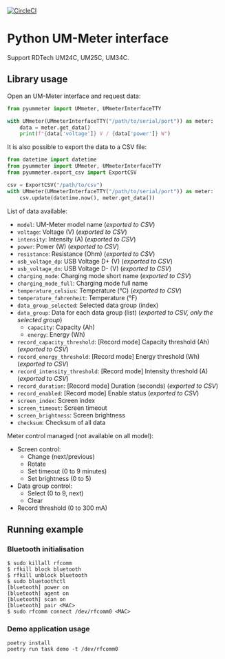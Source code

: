 [![CircleCI](https://dl.circleci.com/status-badge/img/gh/valletw/pyummeter/tree/main.svg?style=svg)](https://dl.circleci.com/status-badge/redirect/gh/valletw/pyummeter/tree/main)

# Python UM-Meter interface

Support RDTech UM24C, UM25C, UM34C.

## Library usage

Open an UM-Meter interface and request data:

```python
from pyummeter import UMmeter, UMmeterInterfaceTTY

with UMmeter(UMmeterInterfaceTTY("/path/to/serial/port")) as meter:
    data = meter.get_data()
    print(f"{data['voltage']} V / {data['power']} W")
```

It is also possible to export the data to a CSV file:

```python
from datetime import datetime
from pyummeter import UMmeter, UMmeterInterfaceTTY
from pyummeter.export_csv import ExportCSV

csv = ExportCSV("/path/to/csv")
with UMmeter(UMmeterInterfaceTTY("/path/to/serial/port")) as meter:
    csv.update(datetime.now(), meter.get_data())
```

List of data available:

- `model`: UM-Meter model name (*exported to CSV*)
- `voltage`: Voltage (V) (*exported to CSV*)
- `intensity`: Intensity (A) (*exported to CSV*)
- `power`: Power (W) (*exported to CSV*)
- `resistance`: Resistance (Ohm) (*exported to CSV*)
- `usb_voltage_dp`: USB Voltage D+ (V) (*exported to CSV*)
- `usb_voltage_dn`: USB Voltage D- (V) (*exported to CSV*)
- `charging_mode`: Charging mode short name (*exported to CSV*)
- `charging_mode_full`: Charging mode full name
- `temperature_celsius`: Temperature (°C) (*exported to CSV*)
- `temperature_fahrenheit`: Temperature (°F)
- `data_group_selected`: Selected data group (index)
- `data_group`: Data for each data group (list) (*exported to CSV, only the selected group*)
  - `capacity`: Capacity (Ah)
  - `energy`: Energy (Wh)
- `record_capacity_threshold`: [Record mode] Capacity threshold (Ah) (*exported to CSV*)
- `record_energy_threshold`: [Record mode] Energy threshold (Wh) (*exported to CSV*)
- `record_intensity_threshold`: [Record mode] Intensity threshold (A) (*exported to CSV*)
- `record_duration`: [Record mode] Duration (seconds) (*exported to CSV*)
- `record_enabled`: [Record mode] Enable status (*exported to CSV*)
- `screen_index`: Screen index
- `screen_timeout`: Screen timeout
- `screen_brightness`: Screen brightness
- `checksum`: Checksum of all data

Meter control managed (not available on all model):

- Screen control:
  - Change (next/previous)
  - Rotate
  - Set timeout (0 to 9 minutes)
  - Set brightness (0 to 5)
- Data group control:
  - Select (0 to 9, next)
  - Clear
- Record threshold (0 to 300 mA)

## Running example

### Bluetooth initialisation

```shell
$ sudo killall rfcomm
$ rfkill block bluetooth
$ rfkill unblock bluetooth
$ sudo bluetoothctl
[bluetooth] power on
[bluetooth] agent on
[bluetooth] scan on
[bluetooth] pair <MAC>
$ sudo rfcomm connect /dev/rfcomm0 <MAC>
```

### Demo application usage

```shell
poetry install
poetry run task demo -t /dev/rfcomm0
```
